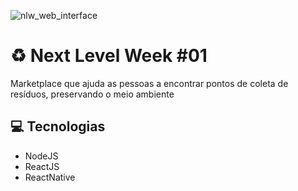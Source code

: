 ![nlw_web_interface](https://user-images.githubusercontent.com/43761919/87743716-edc4cc80-c7bf-11ea-84a0-0617260270e7.jpg)
# :recycle: Next Level Week #01

Marketplace que ajuda as pessoas a encontrar pontos de coleta de resíduos, preservando o meio ambiente

## :computer: Tecnologias
- NodeJS
- ReactJS
- ReactNative

